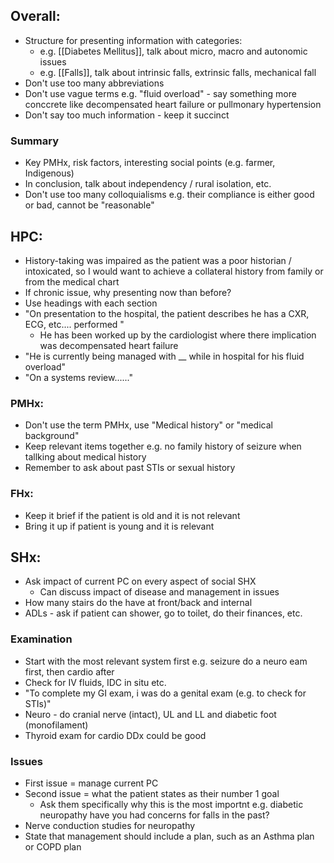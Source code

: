 ## Overall:
- Structure for presenting information with categories:
	- e.g. [[Diabetes Mellitus]], talk about micro, macro and autonomic issues
	- e.g. [[Falls]], talk about intrinsic falls, extrinsic falls, mechanical fall
- Don't use too many abbreviations
- Don't use vague terms e.g. "fluid overload" - say something more conccrete like decompensated heart failure or pullmonary hypertension
- Don't say too much information - keep it succinct 


### Summary
- Key PMHx, risk factors, interesting social points (e.g. farmer, Indigenous)
- In conclusion, talk about independency / rural isolation, etc.
- Don't use too many colloquialisms e.g. their compliance is either good or bad, cannot be "reasonable"


## HPC:
- History-taking was impaired as the patient was a poor historian / intoxicated, so I would want to achieve a collateral history from family or from the medical chart 
- If chronic issue, why presenting now than before?
- Use headings with each section
- "On presentation to the hospital, the patient describes he has a CXR, ECG, etc.... performed "
	- He has been worked up by the cardiologist where there implication was decompensated heart failure
- "He is currently being managed with __ while in hospital for his fluid overload"
- "On a systems review......"


### PMHx:
- Don't use the term PMHx, use "Medical history" or "medical background"
- Keep relevant items together e.g. no family history of seizure when tallking about medical history
- Remember to ask about past STIs or sexual history 


### FHx:
- Keep it brief if the patient is old and it is not relevant
- Bring it up if patient is young and it is relevant 


## SHx:
- Ask impact of current PC on every aspect of social SHX
	- Can discuss impact of disease and management in issues
- How many stairs do the have at front/back and internal
- ADLs - ask if patient can shower, go to toilet, do their finances, etc. 


### Examination
- Start with the most relevant system first e.g. seizure do a neuro eam first, then cardio after
- Check for IV fluids, IDC in situ etc.
- "To complete my GI exam, i was do a genital exam (e.g. to check for STIs)"
- Neuro - do cranial nerve (intact), UL and LL and diabetic foot (monofilament)
- Thyroid exam for cardio DDx could be good


### Issues
- First issue = manage current PC
- Second issue = what the patient states as their number 1 goal
	- Ask them specifically why this is the most importnt e.g. diabetic neuropathy have you had concerns for falls in the past?
- Nerve conduction studies for neuropathy
- State that management should include a plan, such as an Asthma plan or COPD plan

